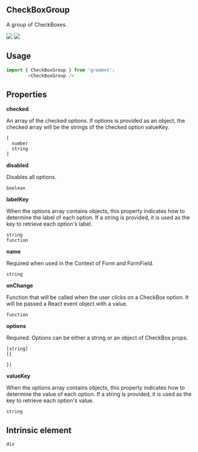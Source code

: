 ## CheckBoxGroup
A group of CheckBoxes.

[![](https://cdn-images-1.medium.com/fit/c/120/120/1*TD1P0HtIH9zF0UEH28zYtw.png)](https://storybook.grommet.io/?selectedKind=CheckBoxGroup&full=0&addons=0&stories=1&panelRight=0) [![](https://codesandbox.io/static/img/play-codesandbox.svg)](https://codesandbox.io/s/github/grommet/grommet-sandbox?initialpath=checkboxgroup&module=%2Fsrc%2FCheckBoxGroup.js)
## Usage

```javascript
import { CheckBoxGroup } from 'grommet';
        <CheckBoxGroup />
```

## Properties

**checked**

An array of the checked options. If options is provided as an object, the
      checked array will be the strings of the checked option valueKey.

```
[
  number
  string
]
```

**disabled**

Disables all options.

```
boolean
```

**labelKey**

When the options array contains objects, this property indicates how
        to determine the label of each option. If a string is
        provided, it is used as the key to retrieve each option's label.

```
string
function
```

**name**

Required when used in the Context of Form and FormField.

```
string
```

**onChange**

Function that will be called when the user clicks on a CheckBox option. 
      It will be passed a React event object with a value.

```
function
```

**options**

Required. Options can be either a string or an object of CheckBox props.

```
[string]
[{

}]
```

**valueKey**

When the options array contains objects, this property indicates how
        to determine the value of each option. If a string is
        provided, it is used as the key to retrieve each option's value.

```
string
```
  
## Intrinsic element

```
div
```